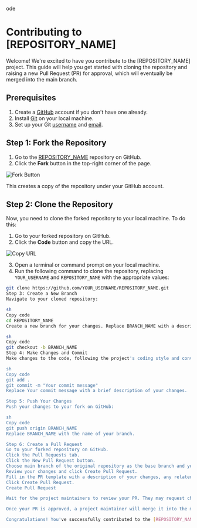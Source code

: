 ode
# Contributing to [REPOSITORY_NAME]

Welcome! We're excited to have you contribute to the [REPOSITORY_NAME] project. This guide will help you get started with cloning the repository and raising a new Pull Request (PR) for approval, which will eventually be merged into the main branch.

## Prerequisites

1. Create a [GitHub](https://github.com/) account if you don't have one already.
2. Install [Git](https://git-scm.com/) on your local machine.
3. Set up your Git [username](https://docs.github.com/en/github/setting-up-and-managing-your-github-user-account/managing-your-profile-settings/setting-your-username) and [email](https://docs.github.com/en/github/setting-up-and-managing-your-github-user-account/managing-email-preferences/setting-your-commit-email-address).

## Step 1: Fork the Repository

1. Go to the [REPOSITORY_NAME](https://github.com/USERNAME/REPOSITORY_NAME) repository on GitHub.
2. Click the **Fork** button in the top-right corner of the page.

![Fork Button](https://docs.github.com/assets/images/help/repository/fork_button.jpg)

This creates a copy of the repository under your GitHub account.

## Step 2: Clone the Repository

Now, you need to clone the forked repository to your local machine. To do this:

1. Go to your forked repository on GitHub.
2. Click the **Code** button and copy the URL.

![Copy URL](https://docs.github.com/assets/images/help/repository/https-url-clone.png)

3. Open a terminal or command prompt on your local machine.
4. Run the following command to clone the repository, replacing `YOUR_USERNAME` and `REPOSITORY_NAME` with the appropriate values:

```sh
git clone https://github.com/YOUR_USERNAME/REPOSITORY_NAME.git
Step 3: Create a New Branch
Navigate to your cloned repository:

sh
Copy code
cd REPOSITORY_NAME
Create a new branch for your changes. Replace BRANCH_NAME with a descriptive name for your branch:

sh
Copy code
git checkout -b BRANCH_NAME
Step 4: Make Changes and Commit
Make changes to the code, following the project's coding style and conventions. Once you have made your changes, stage and commit them:

sh
Copy code
git add .
git commit -m "Your commit message"
Replace Your commit message with a brief description of your changes.

Step 5: Push Your Changes
Push your changes to your fork on GitHub:

sh
Copy code
git push origin BRANCH_NAME
Replace BRANCH_NAME with the name of your branch.

Step 6: Create a Pull Request
Go to your forked repository on GitHub.
Click the Pull Requests tab.
Click the New Pull Request button.
Choose main branch of the original repository as the base branch and your branch as the compare branch.
Review your changes and click Create Pull Request.
Fill in the PR template with a description of your changes, any related issues, and mention any reviewers.
Click Create Pull Request.
Create Pull Request

Wait for the project maintainers to review your PR. They may request changes or ask questions. Keep an eye on the PR for any notifications and respond as needed.

Once your PR is approved, a project maintainer will merge it into the main branch.

Congratulations! You've successfully contributed to the [REPOSITORY_NAME] project.
